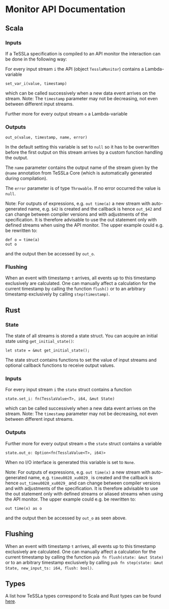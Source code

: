 Monitor API Documentation
==================================

## Scala

### Inputs

If a TeSSLa specification is compiled to an API monitor the interaction can be done in the following way:

For every input stream `i` the API (object `TesslaMonitor`) contains a Lambda-variable 

```
set_var_i(value, timestamp)
```

which can be called successively when a new data event arrives on the stream.
Note: The `timestamp` parameter may not be decreasing, not even between different input streams.

Further more for every output stream `o` a Lambda-variable

### Outputs

```
out_o(value, timestamp, name, error)
```

In the default setting this variable is set to `null` so it has to be overwritten before the first
output on this stream arrives by a custom function handling the output.

The `name` parameter contains the output name of the stream given by the `@name` annotation from
TeSSLa Core (which is automatically generated during compilation).

The `error` parameter is of type `Throwable`. If no error occurred the value is `null`.

Note: For outputs of expressions, e.g. `out time(a)` a new stream with auto-generated name, e.g. `$42`
is created and the callback is hence `out_$42` and can change between compiler versions and with
adjustments of the specification. It is therefore advisable to use the out statement only with
defined streams when using the API monitor. The upper example could e.g. be rewritten to:

```
def o = time(a)
out o
```

and the output then be accessed by `out_o`.

### Flushing

When an event with timestamp `t` arrives, all events up to this timestamp exclusively are calculated.
One can manually affect a calculation for the current timestamp by calling the function `flush()`
or to an arbitrary timestamp exclusively by calling `step(timestamp)`.

## Rust

### State

The state of all streams is stored a state struct. You can acquire an initial state using `get_initial_state()`:
```
let state = &mut get_initial_state();
```
The state struct contains functions to set the value of input streams and optional callback
functions to receive output values.

### Inputs

For every input stream `i` the `state` struct contains a function
```
state.set_i: fn(TesslaValue<T>, i64, &mut State)
```

which can be called successively when a new data event arrives on the stream.
Note: The `timestamp` parameter may not be decreasing, not even between different input streams.

### Outputs

Further more for every output stream `o` the `state` struct contains a variable
```
state.out_o: Option<fn(TesslaValue<T>, i64)>
```

When no I/O interface is generated this variable is set to `None`.

Note: For outputs of expressions, e.g. `out time(x)` a new stream with auto-generated name, e.g. `timeu0028_xu0029_`
is created and the callback is hence `out_timeu0028_xu0029_` and can change between compiler versions and with
adjustments of the specification. It is therefore advisable to use the out statement only with
defined streams or aliased streams when using the API monitor. The upper example could e.g. be rewritten to:

```
out time(x) as o
```

and the output then be accessed by `out_o` as seen above.

## Flushing

When an event with timestamp `t` arrives, all events up to this timestamp exclusively are calculated.
One can manually affect a calculation for the current timestamp by calling the function `pub fn flush(state: &mut State)`
or to an arbitrary timestamp exclusively by calling `pub fn step(state: &mut State, new_input_ts: i64, flush: bool)`.

## Types

A list how TeSSLa types correspond to Scala and Rust types can be found [here](Types.md).
